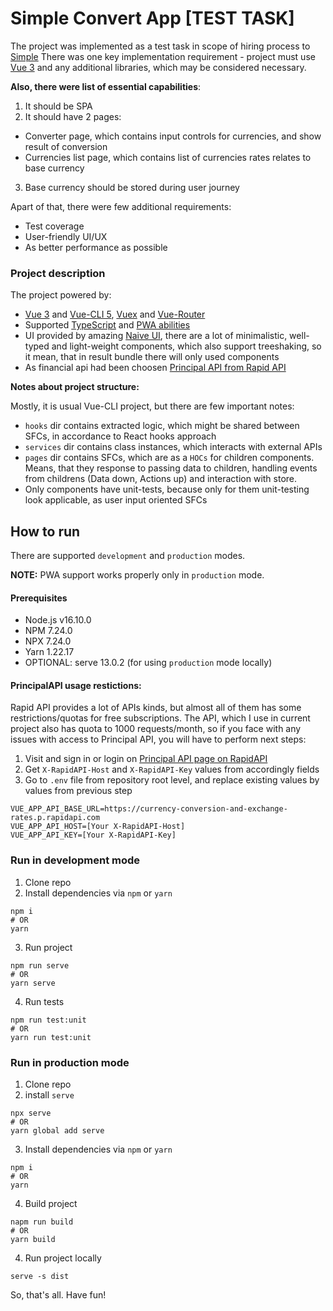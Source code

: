 # Simple Convert App [TEST TASK]

The project was implemented as a test task in scope of hiring process to [Simple](https://simple.life/)
There was one key implementation requirement - project must use [Vue 3](https://vuejs.org/) and any additional libraries, which may be considered necessary.

**Also, there were list of essential capabilities**:

1. It should be SPA
2. It should have 2 pages:
- Converter page, which contains input controls for currencies, and show result of conversion
- Currencies list page, which contains list of currencies rates relates to base currency
3. Base currency should be stored during user journey

Apart of that, there were few additional requirements:
- Test coverage
- User-friendly UI/UX
- As better performance as possible

### Project description

The project powered by:
- [Vue 3](https://vuejs.org/) and [Vue-CLI 5](https://cli.vuejs.org/), [Vuex](https://vuex.vuejs.org/guide/) and [Vue-Router](https://router.vuejs.org/)
- Supported [TypeScript](https://vuejs.org/guide/typescript/overview.html) and [PWA abilities](https://cli.vuejs.org/core-plugins/pwa.html#vue-cli-plugin-pwa)
- UI provided by amazing [Naive UI](https://www.naiveui.com/en-US/os-theme), there are a lot of minimalistic, well-typed and light-weight components, which also support treeshaking, so it mean, that in result bundle there will only used components
- As financial api had been choosen [Principal API from Rapid API](https://rapidapi.com/principalapis/api/currency-conversion-and-exchange-rates/)

**Notes about project structure:**

Mostly, it is usual Vue-CLI project, but there are few important notes:
- `hooks` dir contains extracted logic, which might be shared between SFCs, in accordance to React hooks approach
- `services` dir contains class instances, which interacts with external APIs
- `pages` dir contains SFCs, which are as a `HOCs` for children components. Means, that they response to passing data to children, handling events from childrens (Data down, Actions up) and interaction with store. 
- Only components have unit-tests, because only for them unit-testing look applicable, as user input oriented SFCs

## How to run

There are supported `development` and `production` modes.

**NOTE:** PWA support works properly only in `production` mode.

#### Prerequisites

- Node.js v16.10.0
- NPM 7.24.0
- NPX 7.24.0
- Yarn 1.22.17
- OPTIONAL: serve 13.0.2 (for using `production` mode locally)

#### PrincipalAPI usage restictions:

Rapid API provides a lot of APIs kinds, but almost all of them has some restrictions/quotas for free subscriptions.
The API, which I use in current project also has quota to 1000 requests/month, so if you face with any issues with access to Principal API, you will have to perform next steps:

1. Visit and sign in or login on [Principal API page on RapidAPI](https://rapidapi.com/principalapis/api/currency-conversion-and-exchange-rates/)
2. Get `X-RapidAPI-Host` and `X-RapidAPI-Key` values from accordingly fields
3. Go to `.env` file from repository root level, and replace existing values by values from previous step
```
VUE_APP_API_BASE_URL=https://currency-conversion-and-exchange-rates.p.rapidapi.com
VUE_APP_API_HOST=[Your X-RapidAPI-Host]
VUE_APP_API_KEY=[Your X-RapidAPI-Key]
```

### Run in development mode

1. Clone repo
2. Install dependencies via `npm` or `yarn`
```
npm i
# OR
yarn
```
3. Run project
```
npm run serve
# OR
yarn serve
```
4. Run tests
```
npm run test:unit
# OR
yarn run test:unit
```

### Run in production mode

1. Clone repo
2. install `serve`
```
npx serve
# OR
yarn global add serve
```
3. Install dependencies via `npm` or `yarn`
```
npm i
# OR
yarn
```
4. Build project
```
napm run build
# OR
yarn build
```
4. Run project locally
```
serve -s dist
```

So, that's all. Have fun!
